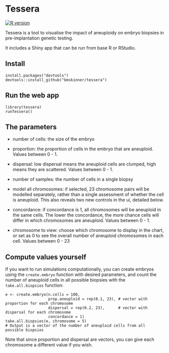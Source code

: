 # Tessera

[![R version](https://img.shields.io/github/r-package/v/bmskinner/tessera)]()

Tessera is a tool to visualise the impact of aneuploidy on embryo biopsies in pre-implantation genetic testing.

It includes a Shiny app that can be run from base R or RStudio.

## Install
```
install.packages("devtools")
devtools::install_github("bmskinner/tessera")
```

## Run the web app

```
library(tessera)
runTessera()
```

## The parameters

- number of cells: the size of the embryo
- proportion: the proportion of cells in the embryo that are aneuploid. Values between 0 - 1.
- dispersal: low dispersal means the aneuploid cells are clumped, high means they are scattered. Values between 0 - 1.
- number of samples: the number of cells in a single biopsy

- model all chromosomes: if selected, 23 chromosome pairs will be modelled separately, rather than a single
assessment of whether the cell is aneuploid. This also reveals two new controls in the ui, detailed below.
- concordance: if concordance is 1, all chromosomes will be aneuploid in the same cells. The lower the concordance,
the more chance cells will differ in which chromosomes are aneuploid. Values between 0 - 1.
- chromosome to view: choose which chromosome to display in the chart, or set as 0 to see the overall number
of aneuploid chromosomes in each cell. Values between 0 - 23

## Compute values yourself

If you want to run simulations computationally, you can create embryos using the `create.embryo` function with desired parameters, and count the number of aneuploid cells in all possible biopsies with the `take.all.biopsies` function:

```
e <- create.embryo(n.cells = 100, 
                   prop.aneuploid = rep(0.1, 23), # vector with proportion for each chromosome
                   dispersal = rep(0.2, 23),      # vector with dispersal for each chromosome
                   concordance = 1)
take.all.biopsies(e, chromosome = 5)
# Output is a vector of the number of aneuploid cells from all possible biopsies
```

Note that since proportion and dispersal are vectors, you can give each chromosome a different value if you wish.
